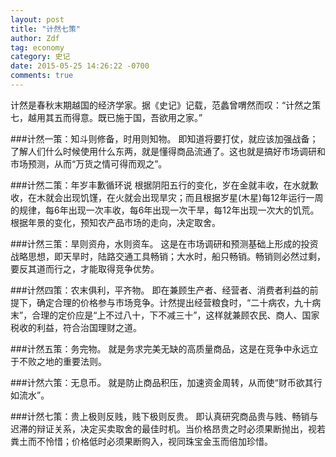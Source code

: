 ```yaml
---
layout: post
title: "计然七策"
author: Zdf
tag: economy
category: 史记
date: 2015-05-25 14:26:22 -0700
comments: true
---
```


计然是春秋末期越国的经济学家。据《史记》记载，范蠡曾喟然而叹：“计然之策七，越用其五而得意。既已施于国，吾欲用之家。”

###计然一策：知斗则修备，时用则知物。
即知道将要打仗，就应该加强战备；了解人们什么时候使用什么东两，就是懂得商品流通了。这也就是搞好市场调研和 市场预测，从而“万货之情可得而观之”。

###计然二策：年岁丰歉循环说
根据阴阳五行的变化，岁在金就丰收，在水就歉收，在木就会出现饥馑，在火就会出现旱灾；而且根据岁星(木星)每12年运行一周的规律，每6年出现一次丰收，每6年出现一次干旱，每12年出现一次大的饥荒。根据年景的变化，预知农产品市场的走向，决定取舍。

###计然三策：旱则资舟，水则资车。
这是在市场调研和预测基础上形成的投资战略思想，即天旱时，陆路交通工具畅销；大水时，船只畅销。畅销则必然过剩，要反其道而行之，才能取得竞争优势。

###计然四策：农末俱利，平齐物。
即在兼顾生产者、经营者、消费者利益的前提下，确定合理的价格参与市场竞争。计然提出经营粮食时，“二十病农，九十病末”，合理的定价应是“上不过八十，下不减三十”，这样就兼顾农民、商人、国家税收的利益，符合治国理财之道。

###计然五策：务完物。
就是务求完美无缺的高质量商品，这是在竞争中永远立于不败之地的重要法则。

###计然六策：无息币。
就是防止商品积压，加速资金周转，从而使“财币欲其行如流水”。

###计然七策：贵上极则反贱，贱下极则反贵。
即认真研究商品贵与贱、畅销与迟滞的辩证关系，决定买卖取舍的最佳时机。当价格昂贵之时必须果断抛出，视若粪土而不怜惜；价格低时必须果断购入，视同珠宝金玉而倍加珍惜。




